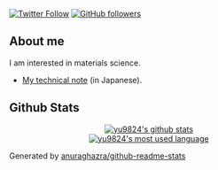 [![Twitter Follow](https://img.shields.io/twitter/follow/yu_9824?style=social)](https://twitter.com/intent/follow?ref_src=twsrc%5Etfw&region=follow_link&screen_name=yu_9824&tw_p=followbutton)
[![GitHub followers](https://img.shields.io/github/followers/yu9824?style=social)](https://github.com/yu9824)

## About me
I am interested in materials science.

- [My technical note](https://note.yu9824.com/) (in Japanese).

## Github Stats
<div align="center">
  <a href="https://github.com/yu9824" target="_blank" rel="noopener">
    <img src="https://github-readme-stats.vercel.app/api?username=yu9824&count_private=true&theme=dark&show_icons=true" alt="yu9824's github stats" />
  </a>
</div>

<div align="center">
  <a href="https://github.com/yu9824" target="_blank" rel="noopener">
    <img src="https://github-readme-stats.vercel.app/api/top-langs/?username=yu9824&theme=dark" alt="yu9824's most used language" />
  </a>
</div>

Generated by [anuraghazra/github-readme-stats](https://github.com/anuraghazra/github-readme-stats)
